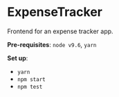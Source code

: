 
# ExpenseTracker

Frontend for an expense tracker app.

**Pre-requisites**: `node v9.6`, `yarn`

**Set up**:
* `yarn`
* `npm start`
* `npm test`
